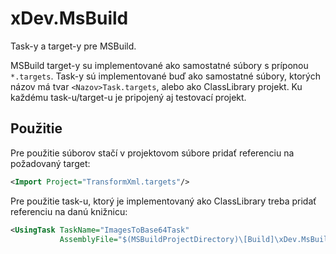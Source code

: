 # xDev.MsBuild

Task-y a target-y pre MSBuild.

MSBuild target-y su implementované ako samostatné súbory s príponou ```*.targets```. Task-y sú implementované buď ako
samostatné súbory, ktorých názov má tvar ```<Nazov>Task.targets```, alebo ako ClassLibrary projekt. Ku každému task-u/target-u je pripojený aj testovací projekt.

## Použitie
Pre použitie súborov stačí v projektovom súbore pridať referenciu na požadovaný target:

```xml
<Import Project="TransformXml.targets"/>
```

Pre použitie task-u, ktorý je implementovaný ako ClassLibrary treba pridať referenciu na danú knižnicu:

```xml
<UsingTask TaskName="ImagesToBase64Task"
           AssemblyFile="$(MSBuildProjectDirectory)\[Build]\xDev.MsBuild.ImagesToBase64Task.dll" />
```
